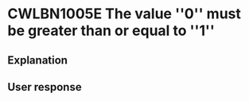 # CWLBN1005E The value ''0'' must be greater than or equal to ''1''

## Explanation

## User response